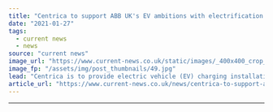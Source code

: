 ```yaml
---
title: "Centrica to support ABB UK's EV ambitions with electrification package"
date: "2021-01-27"
tags: 
  - current news
  - news
source: "current news"
image_url: "https://www.current-news.co.uk/static/images/_400x400_crop_center-center/British-gas-EV-installation-image-Centrica.jpg"
image_fp: "/assets/img/post_thumbnails/49.jpg"
lead: "​Centrica is to provide electric vehicle (EV) charging installations for ABB UK as the latter looks to electrify its fleet by 2025."
article_url: "https://www.current-news.co.uk/news/centrica-to-support-abb-uk-ev-ambitions-with-electrification-package?utm_source=rss-feeds&utm_medium=rss&utm_campaign=rss"
---
```


---
